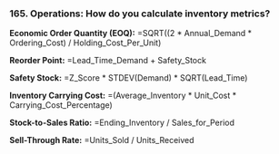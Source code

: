 ### 165. **Operations: How do you calculate inventory metrics?**

**Economic Order Quantity (EOQ):**
=SQRT((2 * Annual_Demand * Ordering_Cost) / Holding_Cost_Per_Unit)

**Reorder Point:**
=Lead_Time_Demand + Safety_Stock

**Safety Stock:**
=Z_Score * STDEV(Demand) * SQRT(Lead_Time)

**Inventory Carrying Cost:**
=(Average_Inventory * Unit_Cost * Carrying_Cost_Percentage)

**Stock-to-Sales Ratio:**
=Ending_Inventory / Sales_for_Period

**Sell-Through Rate:**
=Units_Sold / Units_Received
